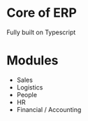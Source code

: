 # Core of ERP
Fully built on Typescript

# Modules
* Sales
* Logistics
* People
* HR
* Financial / Accounting
